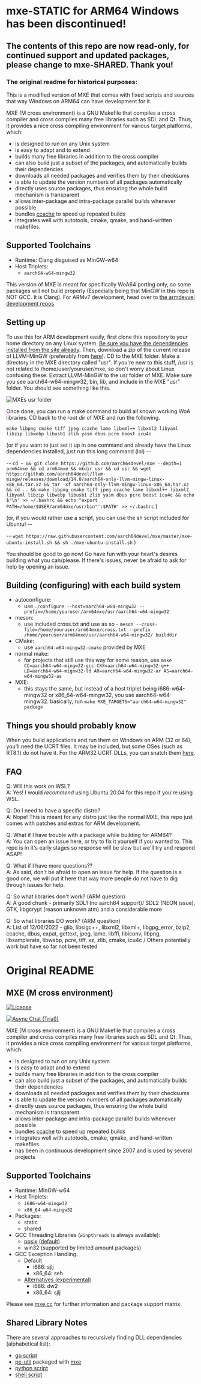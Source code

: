 # mxe-STATIC for ARM64 Windows has been discontinued!
## The contents of this repo are now read-only, for continued support and updated packages, please change to mxe-SHARED. Thank you!

### The original readme for historical purposes:

This is a modified version of MXE that comes with fixed scripts and sources that way Windows on ARM64 can have development for it. 

MXE (M cross environment) is a GNU Makefile that compiles a cross
compiler and cross compiles many free libraries such as SDL and
Qt. Thus, it provides a nice cross compiling environment for
various target platforms, which:

  * is designed to run on any Unix system
  * is easy to adapt and to extend
  * builds many free libraries in addition to the cross compiler
  * can also build just a subset of the packages, and automatically builds their dependencies
  * downloads all needed packages and verifies them by their checksums
  * is able to update the version numbers of all packages automatically
  * directly uses source packages, thus ensuring the whole build mechanism is transparent
  * allows inter-package and intra-package parallel builds whenever possible
  * bundles [ccache](https://ccache.samba.org) to speed up repeated builds
  * integrates well with autotools, cmake, qmake, and hand-written makefiles.
  
## Supported Toolchains

  * Runtime: Clang disguised as MinGW-w64
  * Host Triplets:
    - `aarch64-w64-mingw32`
    
This version of MXE is meant for specifically WoA64 porting only, so some packages will not build properly (Especially being that MinGW in this repo is NOT GCC. It is Clang). For ARMv7 development, head over to [the armdevvel development repos](https://github.com/armdevvel/mxe) 

## Setting up

To use this for ARM development easily, first clone this repository to your home directory on any Linux system. [Be sure you have the dependencies installed from the site already](https://mxe.cc). Then, download a zip of the current release of LLVM-MinGW (preferably from [here](https://github.com/aarch64devel/llvm-mingw/releases)). CD to the MXE folder. Make a directory in the MXE directory called "usr". If you're new to this stuff, /usr is not related to /home/user/youruser/mxe, so don't worry about Linux confusing these. Extract LLVM-MinGW to the usr folder of MXE. Make sure you see aarch64-w64-mingw32, bin, lib, and include in the MXE "usr" folder. You should see something like this.

![MXEs usr folder](images/mxeusr3.png?raw=true)

Once done, you can run a make command to build all known working WoA libraries. CD back to the root dir of MXE and run the following.

`make libpng cmake tiff jpeg ccache lame libxml++ libxml2 libyaml libzip libwebp libusb1 zlib yasm dbus pcre boost icu4c`

(or if you want to just set it up in one command and already have the Linux dependencies installed, just run this long command (lol) --

-- `cd ~ && git clone https://github.com/aarch64devel/mxe --depth=1 arm64mxe && cd arm64mxe && mkdir usr && cd usr && wget https://github.com/aarch64devel/llvm-mingw/releases/download/14.0/aarch64-only-llvm-mingw-linux-x86_64.tar.xz && tar -xf aarch64-only-llvm-mingw-linux-x86_64.tar.xz && cd .. && make libpng cmake tiff jpeg ccache lame libxml++ libxml2 libyaml libzip libwebp libusb1 zlib yasm dbus pcre boost icu4c && echo $'\n' >> ~/.bashrc && echo "export PATH=/home/$USER/arm64mxe/usr/bin"':$PATH' >> ~/.bashrc` )

(or, if you would rather use a script, you can use the sh script included for Ubuntu! -- 

-- `wget https://raw.githubusercontent.com/aarch64devel/mxe/master/mxe-ubuntu-install.sh && sh ./mxe-ubuntu-install.sh` )

You should be good to go now! Go have fun with your heart's desires building what you can/please. If there's issues, never be afraid to ask for help by opening an issue.

## Building (configuring) with each build system

  * autoconfigure:
    - use `./configure --host=aarch64-w64-mingw32 --prefix=/home/youruser/arm64mxe/usr/aarch64-w64-mingw32`
  * meson: 
    - use included cross.txt and use as so - `meson --cross-file=/home/youruser/arm64mxe/cross.txt --prefix /home/youruser/arm64mxe/usr/aarch64-w64-mingw32/ builddir`
  * CMake:
    - use `aarch64-w64-mingw32-cmake` provided by MXE
  * normal make:
    - for projects that still use this way for some reason, use `make CC=aarch64-w64-mingw32-gcc CXX=aarch64-w64-mingw32-g++ LD=aarch64-w64-mignw32-ld AR=aarch64-w64-mingw32-ar AS=aarch64-w64-mingw32-as`
  * MXE:
    - this stays the same, but instead of a host triplet being i686-w64-mingw32 or x86_64-w64-mingw32, you use aarch64-w64-mingw32. basically, run `make MXE_TARGETS="aarch64-w64-mingw32" package`

## Things you should probably know

When you build applications and run them on Windows on ARM (32 or 64), you'll need the UCRT files. It may be included, but some OSes (such as RT8.1) do not have it. For the ARM32 UCRT DLLs, you can snatch them [here](resources/PooCRT.tar.xz).
	
## FAQ

Q: Will this work on WSL?  \
A: Yes! I would *recommend* using Ubuntu 20.04 for this repo if you're using WSL.

Q: Do I need to have a specific distro? \
A: Nope! This is meant for any distro just like the normal MXE, this repo just comes with patches and extras for ARM development.

Q: What if I have trouble with a package while building for ARM64? \
A: You can open an issue here, or try to fix it yourself if you wanted to. This repo is in it's early stages so response will be slow but we'll try and respond ASAP!

Q: What if I have more questions?? \
A: As said, don't be afraid to open an issue for help. If the question is a good one, we will put it here that way more people do not have to dig through issues for help.

Q: So what libraries don't work? (ARM question) \
A: A good chunk - primarily SDL1 (no aarch64 support)/ SDL2 (NEON issue), GTK, libgcrypt (reason unknown atm) and a considerable more

Q: So what libraries DO work? (ARM question) \
A: List of 12/06/2022 - glib, libsigc++, libxml2, libxml+, libgpg_error, bzip2, ccache, dbus, expat, gettext, jpeg, lame, libffi, libiconv, libpng, libsamplerate, libwebp, pcre, tiff, xz, zlib, cmake, icu4c / Others potentially work but have so far not been tested
	
# Original README

## MXE (M cross environment)

[![License][license-badge]][license-page]

[license-page]: LICENSE.md
[license-badge]: https://img.shields.io/badge/License-MIT-brightgreen.svg

[![Async Chat (Trial))](https://img.shields.io/badge/zulip-join_chat-brightgreen.svg)](https://mxe.zulipchat.com/)

MXE (M cross environment) is a GNU Makefile that compiles a cross
compiler and cross compiles many free libraries such as SDL and
Qt. Thus, it provides a nice cross compiling environment for
various target platforms, which:

  * is designed to run on any Unix system
  * is easy to adapt and to extend
  * builds many free libraries in addition to the cross compiler
  * can also build just a subset of the packages, and automatically builds their dependencies
  * downloads all needed packages and verifies them by their checksums
  * is able to update the version numbers of all packages automatically
  * directly uses source packages, thus ensuring the whole build mechanism is transparent
  * allows inter-package and intra-package parallel builds whenever possible
  * bundles [ccache](https://ccache.samba.org) to speed up repeated builds
  * integrates well with autotools, cmake, qmake, and hand-written makefiles.
  * has been in continuous development since 2007 and is used by several projects

## Supported Toolchains

  * Runtime: MinGW-w64
  * Host Triplets:
    - `i686-w64-mingw32`
    - `x86_64-w64-mingw32`
  * Packages:
    - static
    - shared
  * GCC Threading Libraries (`winpthreads` is always available):
    - [posix](https://github.com/mxe/mxe/pull/958) [(default)](https://github.com/mxe/mxe/issues/2258)
    - win32 (supported by limited amount packages)
  * GCC Exception Handling:
    - Default
      - i686: sjlj
      - x86_64: seh
    - [Alternatives (experimental)](https://github.com/mxe/mxe/pull/1664)
      - i686: dw2
      - x86_64: sjlj

Please see [mxe.cc](https://mxe.cc/) for further information and package support matrix.

## Shared Library Notes
There are several approaches to recursively finding DLL dependencies (alphabetical list):
  * [go script](https://github.com/desertbit/gml/blob/master/cmd/gml-copy-dlls/main.go)
  * [pe-util](https://github.com/gsauthof/pe-util) packaged with [mxe](https://github.com/mxe/mxe/blob/master/src/pe-util.mk)
  * [python script](https://github.com/mxe/mxe/blob/master/tools/copydlldeps.py)
  * [shell script](https://github.com/mxe/mxe/blob/master/tools/copydlldeps.md)
